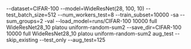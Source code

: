 --dataset=CIFAR-100 --model=WideResNet(28, 100, 10) --test_batch_size=512 --num_workers_test=8 --train_subset=10000 -sa --sum_groups=2 -val --load_model=runs/CIFAR-100 10000 full WideResNet28_10 platou uniform-random-sum2 --save_dir=CIFAR-100 10000 full WideResNet28_10 platou uniform-random-sum2 aug_test --skip_existing --test_only --aug_test=125